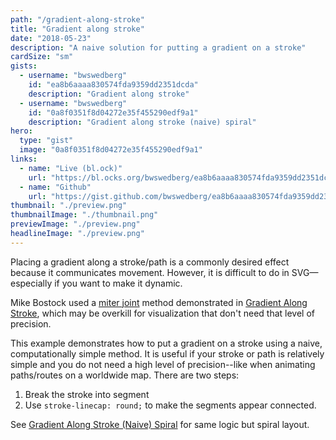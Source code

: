 ```yaml
---
path: "/gradient-along-stroke"
title: "Gradient along stroke"
date: "2018-05-23"
description: "A naive solution for putting a gradient on a stroke"
cardSize: "sm"
gists:
  - username: "bwswedberg"
    id: "ea8b6aaaa830574fda9359dd2351dcda"
    description: "Gradient along stroke"
  - username: "bwswedberg"
    id: "0a8f0351f8d04272e35f455290edf9a1"
    description: "Gradient along stroke (naive) spiral"
hero:
  type: "gist"
  image: "0a8f0351f8d04272e35f455290edf9a1"
links:
  - name: "Live (bl.ock)"
    url: "https://bl.ocks.org/bwswedberg/ea8b6aaaa830574fda9359dd2351dcda"
  - name: "Github"
    url: "https://gist.github.com/bwswedberg/ea8b6aaaa830574fda9359dd2351dcda"
thumbnail: "./preview.png"
thumbnailImage: "./thumbnail.png"
previewImage: "./preview.png"
headlineImage: "./preview.png"
---
```

Placing a gradient along a stroke/path is a commonly desired effect because it communicates movement. However, it is difficult to do in SVG&mdash;especially if you want to make it dynamic. 

Mike Bostock used a [miter joint](https://en.wikipedia.org/wiki/Miter_joint) method demonstrated in [Gradient Along Stroke](https://bl.ocks.org/mbostock/4163057), which may be overkill for visualization that don't need that level of precision.

This example demonstrates how to put a gradient on a stroke using a naive, computationally simple method. It is useful if your stroke or path is relatively simple and you do not need a high level of precision--like when animating paths/routes on a worldwide map. There are two steps: 

1. Break the stroke into segment
2. Use `stroke-linecap: round;` to make the segments appear connected. 

See [Gradient Along Stroke (Naive) Spiral](https://bl.ocks.org/bwswedberg/0a8f0351f8d04272e35f455290edf9a1) for same logic but spiral layout.